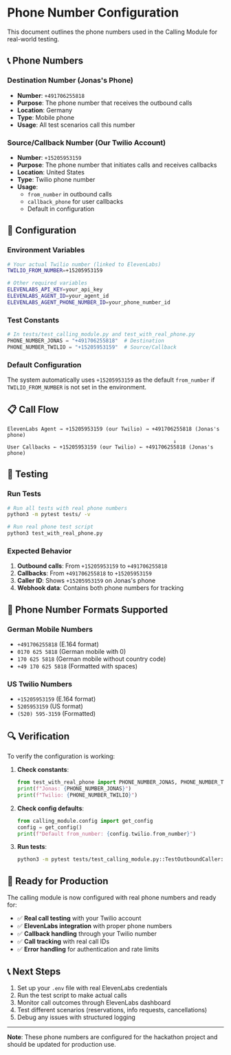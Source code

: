 # Phone Number Configuration

This document outlines the phone numbers used in the Calling Module for real-world testing.

## 📞 Phone Numbers

### **Destination Number (Jonas's Phone)**
- **Number**: `+491706255818`
- **Purpose**: The phone number that receives the outbound calls
- **Location**: Germany
- **Type**: Mobile phone
- **Usage**: All test scenarios call this number

### **Source/Callback Number (Our Twilio Account)**
- **Number**: `+15205953159`
- **Purpose**: The phone number that initiates calls and receives callbacks
- **Location**: United States
- **Type**: Twilio phone number
- **Usage**: 
  - `from_number` in outbound calls
  - `callback_phone` for user callbacks
  - Default in configuration

## 🔧 Configuration

### **Environment Variables**
```bash
# Your actual Twilio number (linked to ElevenLabs)
TWILIO_FROM_NUMBER=+15205953159

# Other required variables
ELEVENLABS_API_KEY=your_api_key
ELEVENLABS_AGENT_ID=your_agent_id
ELEVENLABS_AGENT_PHONE_NUMBER_ID=your_phone_number_id
```

### **Test Constants**
```python
# In tests/test_calling_module.py and test_with_real_phone.py
PHONE_NUMBER_JONAS = "+491706255818"  # Destination
PHONE_NUMBER_TWILIO = "+15205953159"  # Source/Callback
```

### **Default Configuration**
The system automatically uses `+15205953159` as the default `from_number` if `TWILIO_FROM_NUMBER` is not set in the environment.

## 📋 Call Flow

```
ElevenLabs Agent → +15205953159 (our Twilio) → +491706255818 (Jonas's phone)
                                                      ↓
User Callbacks ← +15205953159 (our Twilio) ← +491706255818 (Jonas's phone)
```

## 🧪 Testing

### **Run Tests**
```bash
# Run all tests with real phone numbers
python3 -m pytest tests/ -v

# Run real phone test script
python3 test_with_real_phone.py
```

### **Expected Behavior**
1. **Outbound calls**: From `+15205953159` to `+491706255818`
2. **Callbacks**: From `+491706255818` to `+15205953159`
3. **Caller ID**: Shows `+15205953159` on Jonas's phone
4. **Webhook data**: Contains both phone numbers for tracking

## 📱 Phone Number Formats Supported

### **German Mobile Numbers**
- `+491706255818` (E.164 format)
- `0170 625 5818` (German mobile with 0)
- `170 625 5818` (German mobile without country code)
- `+49 170 625 5818` (Formatted with spaces)

### **US Twilio Numbers**
- `+15205953159` (E.164 format)
- `5205953159` (US format)
- `(520) 595-3159` (Formatted)

## 🔍 Verification

To verify the configuration is working:

1. **Check constants**:
   ```python
   from test_with_real_phone import PHONE_NUMBER_JONAS, PHONE_NUMBER_TWILIO
   print(f"Jonas: {PHONE_NUMBER_JONAS}")
   print(f"Twilio: {PHONE_NUMBER_TWILIO}")
   ```

2. **Check config defaults**:
   ```python
   from calling_module.config import get_config
   config = get_config()
   print(f"Default from_number: {config.twilio.from_number}")
   ```

3. **Run tests**:
   ```bash
   python3 -m pytest tests/test_calling_module.py::TestOutboundCaller::test_start_call_success -v
   ```

## 🚀 Ready for Production

The calling module is now configured with real phone numbers and ready for:
- ✅ **Real call testing** with your Twilio account
- ✅ **ElevenLabs integration** with proper phone numbers
- ✅ **Callback handling** through your Twilio number
- ✅ **Call tracking** with real call IDs
- ✅ **Error handling** for authentication and rate limits

## 📞 Next Steps

1. Set up your `.env` file with real ElevenLabs credentials
2. Run the test script to make actual calls
3. Monitor call outcomes through ElevenLabs dashboard
4. Test different scenarios (reservations, info requests, cancellations)
5. Debug any issues with structured logging

---

**Note**: These phone numbers are configured for the hackathon project and should be updated for production use.
